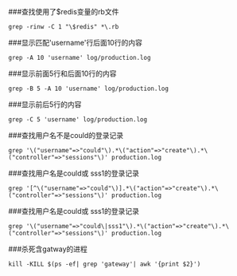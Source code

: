 ###查找使用了$redis变量的rb文件
```
grep -rinw -C 1 "\$redis" *\.rb
```
###显示匹配'username'行后面10行的内容
```
grep -A 10 'username' log/production.log
```
###显示前面5行和后面10行的内容
```
grep -B 5 -A 10 'username' log/production.log
```
###显示前后5行的内容
```
grep -C 5 'username' log/production.log
```
###查找用户名不是could的登录记录
```
grep '\("username"=>"could"\).*\("action"=>"create"\).*\("controller"=>"sessions"\)' production.log
```
###查找用户名是could或 sss1的登录记录
```
grep '[^\("username"=>"could"\)].*\("action"=>"create"\).*\("controller"=>"sessions"\)' production.log
```
###查找用户名是could或 sss1的登录记录
```
grep '\("username"=>"could\|sss1"\).*\("action"=>"create"\).*\("controller"=>"sessions"\)' production.log
```
###杀死含gatway的进程
```
kill -KILL $(ps -ef| grep 'gateway'| awk '{print $2}')
```
